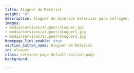 ```yaml
---
title: Aluguer de Material
weight: "4"
description: Aluguer de diversos materiais para cofragem.
images:
- media/servicos/aluguer/aluguer.jpg
- media/servicos/aluguer/aluguer1.jpg
- media/servicos/aluguer/aluguer2.jpg
homepage_link_enable: true
section_button_name: Aluguer de Material
id: aluguer
class: services-page default-section-page
background: 

---
```

